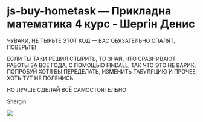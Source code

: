 # js-buy-hometask — Прикладна математика 4 курс - Шергін Денис

ЧУВАКИ, НЕ ТЫРЬТЕ ЭТОТ КОД — ВАС ОБЯЗАТЕЛЬНО СПАЛЯТ, ПОВЕРЬТЕ!

ЕСЛИ ТЫ ТАКИ РЕШИЛ СТЫРИТЬ, ТО ЗНАЙ, ЧТО СРАВНИВАЮТ РАБОТЫ ЗА ВСЕ ГОДА, С ПОМОЩЬЮ FINDALL, ТАК ЧТО ЭТО НЕ ВАРИК. ПОПРОБУЙ ХОТЯ БЫ ПЕРЕДЕЛАТЬ, ИЗМЕНИТЬ ТАБУЛЯЦИЮ И ПРОЧЕЕ, ХОТЬ ТУТ НЕ ПОЛЕНИСЬ. 

НО ЛУЧШЕ СДЕЛАЙ ВСЁ САМОСТОЯТЕЛЬНО

Shergin

![](http://i.imgur.com/UWoswDG.png)
